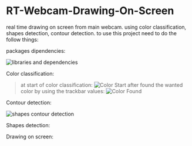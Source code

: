 # RT-Webcam-Drawing-On-Screen
real time drawing on screen from main webcam.
using color classification, shapes detection, contour detection.
to use this project need to do the follow things:

packages dipendencies:

![libraries and dependencies](https://user-images.githubusercontent.com/44766935/111077615-49378d80-84fa-11eb-8068-ebb0ee1f1c26.png)

Color classification:

> at start of color classification:
> ![Color Start](https://user-images.githubusercontent.com/44766935/111077461-8bac9a80-84f9-11eb-9217-3b1f10eff5fb.png)
> after found the wanted color by using the trackbar values:
> ![Color Found](https://user-images.githubusercontent.com/44766935/111077473-9404d580-84f9-11eb-9fd4-63ac323ceca2.png)

Contour detection:

![shapes contour detection](https://user-images.githubusercontent.com/44766935/111077659-7dab4980-84fa-11eb-8284-b944ec0124a5.png)

Shapes detection:

Drawing on screen:
